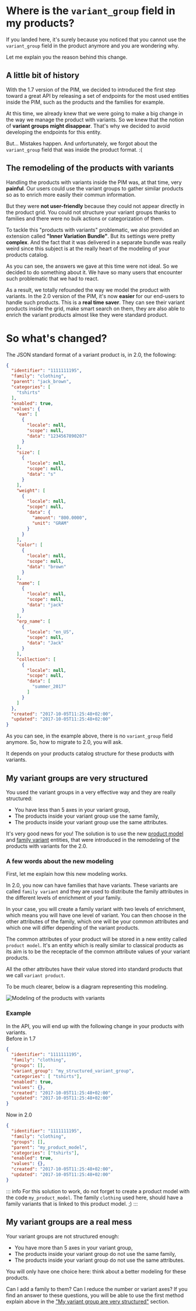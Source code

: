 # Where is the `variant_group` field in my products?

If you landed here, it's surely because you noticed that you cannot use the `variant_group` field in the product anymore and you are wondering why.

Let me explain you the reason behind this change.

## A little bit of history

With the 1.7 version of the PIM, we decided to introduced the first step toward a great API by releasing a set of endpoints for the most used entities inside the PIM, such as the products and the families for example.

At this time, we already knew that we were going to make a big change in the way we manage the product with variants. So we knew that the notion of **variant groups might disappear**. That's why we decided to avoid developing the endpoints for this entity.

But... Mistakes happen. And unfortunately, we forgot about the `variant_group` field that was inside the product format. :( 

## The remodeling of the products with variants

Handling the products with variants inside the PIM was, at that time, very **painful**. Our users could use the variant groups to gather similar products so as to enrich more easily their commun information.

But they were **not user-friendly** because they could not appear directly in the product grid. You could not structure your variant groups thanks to families and there were no bulk actions or categorization of them.

To tackle this "products with variants" problematic, we also provided an extension called **"Inner Variation Bundle"**. But its settings were pretty **complex**. And the fact that it was delivered in a separate bundle was really weird since this subject is at the really heart of the modeling of your products catalog.

As you can see, the answers we gave at this time were not ideal.
So we decided to do something about it. We have so many users that encounter such problematic that we had to react.

As a result, we totally refounded the way we model the product with variants. In the 2.0 version of the PIM, it's now **easier** for our end-users to handle such products. This is a **real time saver**. They can see their variant products inside the grid, make smart search on them, they are also able to enrich the variant products almost like they were standard product.

# So what's changed?

The JSON standard format of a variant product is, in 2.0, the following:
```json
{
  "identifier": "1111111195",
  "family": "clothing",
  "parent": "jack_brown",
  "categories": [
    "tshirts"
  ],
  "enabled": true,
  "values": {
    "ean": [
      {
        "locale": null,
        "scope": null,
        "data": "1234567890207"
      }
    ],
    "size": [
      {
        "locale": null,
        "scope": null,
        "data": "s"
      }
    ],
    "weight": [
      {
        "locale": null,
        "scope": null,
        "data": {
          "amount": "800.0000",
          "unit": "GRAM"
        }
      }
    ],
    "color": [
      {
        "locale": null,
        "scope": null,
        "data": "brown"
      }
    ],
    "name": [
      {
        "locale": null,
        "scope": null,
        "data": "jack"
      }
    ],
    "erp_name": [
      {
        "locale": "en_US",
        "scope": null,
        "data": "Jack"
      }
    ],
    "collection": [
      {
        "locale": null,
        "scope": null,
        "data": [
          "summer_2017"
        ]
      }
    ]
  },
  "created": "2017-10-05T11:25:48+02:00",
  "updated": "2017-10-05T11:25:48+02:00"
}
```

As you can see, in the example above, there is no `variant_group` field anymore. So, how to migrate to 2.0, you will ask.

It depends on your products catalog structure for these products with variants.

## My variant groups are very structured

You used the variant groups in a very effective way and they are really structured:
 - You have less than 5 axes in your variant group,
 - The products inside your variant group use the same family,
 - The products inside your variant group use the same attributes.

It's very good news for you! The solution is to use the new [product model](/documentation/resources.html#product-model-20-only) and [family variant](/documentation/resources.html#family-variant-20-only) entities, that were introduced in the remodeling of the products with variants for the 2.0.

### A few words about the new modeling

First, let me explain how this new modeling works.

In 2.0, you now can have families that have variants. These variants are called `family variant` and they are used to distribute the family attributes in the different levels of enrichment of your family.

In your case, you will create a family variant with two levels of enrichment, which means you will have one level of variant. You can then choose in the other attributes of the family, which one will be your common attributes and which one will differ depending of the variant products.

The common attributes of your product will be stored in a new entity called `product model`. It's an entity which is really similar to classical products as its aim is to be the receptacle of the common attribute values of your variant products.

All the other attributes have their value stored into standard products that we call `variant product`.

To be much clearer, below is a diagram representing this modeling.

![Modeling of the products with variants](../img/rest-api/product_with_variants.png)

### Example  
In the API, you will end up with the following change in your products with variants.   
Before in 1.7
```json
{
  "identifier": "1111111195",
  "family": "clothing",
  "groups": [],
  "variant_group": "my_structured_variant_group",
  "categories": [ "tshirts"],
  "enabled": true,
  "values": {},
  "created": "2017-10-05T11:25:48+02:00",
  "updated": "2017-10-05T11:25:48+02:00"
}
```
Now in 2.0
```json
{
  "identifier": "1111111195",
  "family": "clothing",
  "groups": [],
  "parent": "my_product_model",
  "categories": ["tshirts"],
  "enabled": true,
  "values": {},
  "created": "2017-10-05T11:25:48+02:00",
  "updated": "2017-10-05T11:25:48+02:00"
}
```

::: info
For this solution to work, do not forget to create a product model with the code `my_product_model`. The family `clothing` used here, should have a family variants that is linked to this product model. ;)
:::

## My variant groups are a real mess

Your variant groups are not structured enough:
 - You have more than 5 axes in your variant group,
 - The products inside your variant group do not use the same family,
 - The products inside your variant group do not use the same attributes.

You will only have one choice here: think about a better modeling for these products.

Can I add a family to them? Can I reduce the number or variant axes? If you find an answer to these questions, you will be able to use the first method explain above in the ["My variant group are very structured"](#my-variant-groups-are-very-structured) section.

